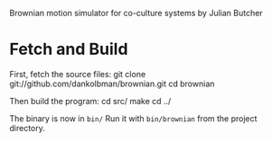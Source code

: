 Brownian motion simulator for co-culture systems by Julian Butcher

# Fetch and Build

First, fetch the source files:
    git clone git://github.com/dankolbman/brownian.git
    cd brownian

Then build the program:
    cd src/
    make
    cd ../

The binary is now in `bin/`
Run it with `bin/brownian` from the project directory.


